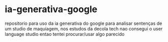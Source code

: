 # ia-generativa-google
repositorio para uso da ia generativa do google para analisar sentenças de um studio de maquiagem, nos estudos da decola tech nao consegui o user language studio entao tentei procurar/usar algo parecido
